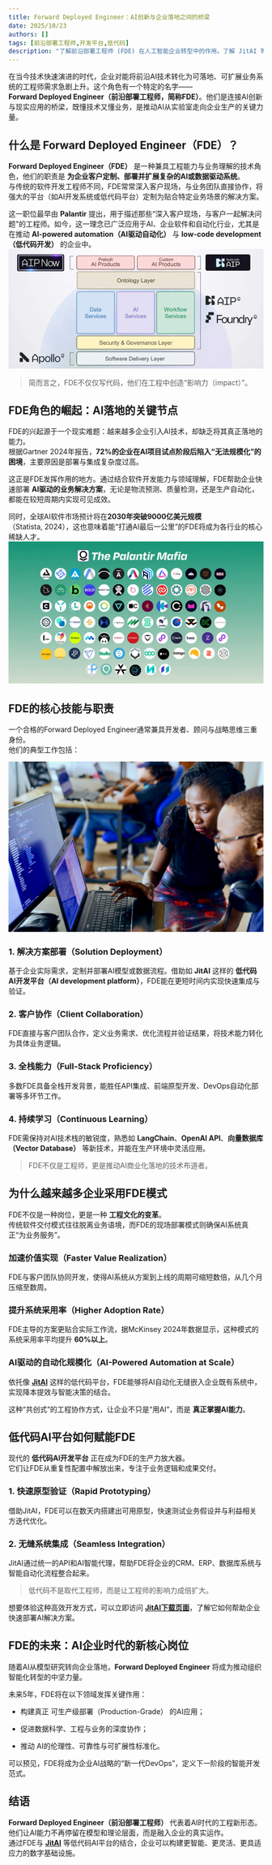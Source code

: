 ```yaml
---
title: Forward Deployed Engineer：AI创新与企业落地之间的桥梁
date: 2025/10/23
authors: []
tags: [前沿部署工程师,开发平台,低代码]
description: "了解前沿部署工程师 (FDE) 在人工智能企业转型中的作用。了解 JitAI 等低代码平台如何实现人工智能驱动的大规模自动化。"
---
```


在当今技术快速演进的时代，企业对能将前沿AI技术转化为可落地、可扩展业务系统的工程师需求急剧上升。这个角色有一个特定的名字——**Forward Deployed Engineer（前沿部署工程师，简称FDE）**。他们是连接AI创新与现实应用的桥梁，既懂技术又懂业务，是推动AI从实验室走向企业生产的关键力量。

<!--truncate-->

## 什么是 Forward Deployed Engineer（FDE）？

**Forward Deployed Engineer（FDE）** 是一种兼具工程能力与业务理解的技术角色，他们的职责是 **为企业客户定制、部署并扩展复杂的AI或数据驱动系统**。  
与传统的软件开发工程师不同，FDE常常深入客户现场，与业务团队直接协作，将强大的平台（如AI开发系统或低代码平台）定制为贴合特定业务场景的解决方案。

这一职位最早由 **Palantir** 提出，用于描述那些“深入客户现场，与客户一起解决问题”的工程师。如今，这一理念已广泛应用于AI、企业软件和自动化行业，尤其是在推动 **AI-powered automation（AI驱动自动化）** 与 **low-code development（低代码开发）** 的企业中。
![Palantir产品](Products-of-Palantir.png)
> 简而言之，FDE不仅仅写代码，他们在工程中创造“影响力（impact）”。



## FDE角色的崛起：AI落地的关键节点

FDE的兴起源于一个现实难题：越来越多企业引入AI技术，却缺乏将其真正落地的能力。  
根据Gartner 2024年报告，**72%的企业在AI项目试点阶段后陷入“无法规模化”的困境**，主要原因是部署与集成复杂度过高。

这正是FDE发挥作用的地方。通过结合软件开发能力与领域理解，FDE帮助企业快速部署 **AI驱动的业务解决方案**，无论是物流预测、质量检测，还是生产自动化，都能在较短周期内实现可见成效。

同时，全球AI软件市场预计将在**2030年突破9000亿美元规模**（Statista, 2024），这也意味着能“打通AI最后一公里”的FDE将成为各行业的核心稀缺人才。
![Palantir](Palantir.png)


## FDE的核心技能与职责

一个合格的Forward Deployed Engineer通常兼具开发者、顾问与战略思维三重身份。  
他们的典型工作包括：

![前沿部署工程师工作示意图](software-engineer-works-with-customer.jpg)
### 1. 解决方案部署（Solution Deployment）

基于企业实际需求，定制并部署AI模型或数据流程。借助如 **JitAI** 这样的 **低代码AI开发平台（AI development platform）**，FDE能在更短时间内实现快速集成与验证。

### 2. 客户协作（Client Collaboration）

FDE直接与客户团队合作，定义业务需求、优化流程并验证结果，将技术能力转化为具体业务逻辑。

### 3. 全栈能力（Full-Stack Proficiency）

多数FDE具备全栈开发背景，能胜任API集成、前端原型开发、DevOps自动化部署等多环节工作。

### 4. 持续学习（Continuous Learning）

FDE需保持对AI技术栈的敏锐度，熟悉如 **LangChain**、**OpenAI API**、**向量数据库（Vector Database）** 等新技术，并能在生产环境中灵活应用。

> FDE不仅是工程师，更是推动AI商业化落地的技术布道者。



## 为什么越来越多企业采用FDE模式

FDE不仅是一种岗位，更是一种 **工程文化的变革**。  
传统软件交付模式往往脱离业务语境，而FDE的现场部署模式则确保AI系统真正“为业务服务”。

### 加速价值实现（Faster Value Realization）

FDE与客户团队协同开发，使得AI系统从方案到上线的周期可缩短数倍，从几个月压缩至数周。

### 提升系统采用率（Higher Adoption Rate）

FDE主导的方案更贴合实际工作流，据McKinsey 2024年数据显示，这种模式的系统采用率平均提升 **60%以上**。

### AI驱动的自动化规模化（AI-Powered Automation at Scale）

依托像 [**JitAI**](https://jit.pro) 这样的低代码平台，FDE能够将AI自动化无缝嵌入企业既有系统中，实现降本提效与智能决策的结合。

这种“共创式”的工程协作方式，让企业不只是“用AI”，而是 **真正掌握AI能力**。



## 低代码AI平台如何赋能FDE

现代的 **低代码AI开发平台** 正在成为FDE的生产力放大器。  
它们让FDE从重复性配置中解放出来，专注于业务逻辑和成果交付。

### 1. 快速原型验证（Rapid Prototyping）

借助JitAI，FDE可以在数天内搭建出可用原型，快速测试业务假设并与利益相关方迭代优化。

### 2. 无缝系统集成（Seamless Integration）

JitAI通过统一的API和AI智能代理，帮助FDE将企业的CRM、ERP、数据库系统与智能自动化流程整合起来。


> 低代码不是取代工程师，而是让工程师的影响力成倍扩大。

想要体验这种高效开发方式，可以立即访问 [**JitAI下载页面**](https://jit.pro/download)，了解它如何帮助企业快速部署AI解决方案。



## FDE的未来：AI企业时代的新核心岗位

随着AI从模型研究转向企业落地，**Forward Deployed Engineer** 将成为推动组织智能化转型的中坚力量。

未来5年，FDE将在以下领域发挥关键作用：

*   构建真正 可生产级部署（Production-Grade） 的AI应用；
    
*   促进数据科学、工程与业务的深度协作；
    
*   推动 AI的伦理性、可靠性与可扩展性标准化。
    

可以预见，FDE将成为企业AI战略的“新一代DevOps”，定义下一阶段的智能开发范式。


## 结语

**Forward Deployed Engineer（前沿部署工程师）** 代表着AI时代的工程新形态。  
他们让AI能力不再停留在模型和理论层面，而是融入企业的真实运作。  
通过FDE与 [**JitAI**](https://jit.pro) 等低代码AI平台的结合，企业可以构建更智能、更灵活、更具适应力的数字基础设施。